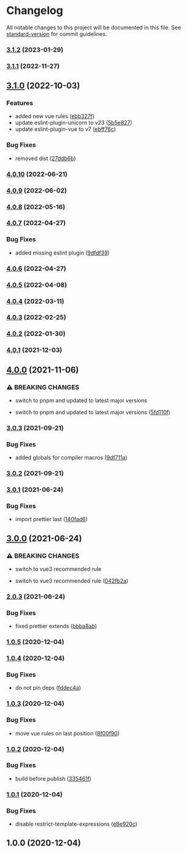 # Changelog

All notable changes to this project will be documented in this file. See [standard-version](https://github.com/conventional-changelog/standard-version) for commit guidelines.

### [3.1.2](https://github.com/exreplay/eslint-config/compare/v3.1.1...v3.1.2) (2023-01-29)

### [3.1.1](https://github.com/exreplay/eslint-config/compare/v3.1.0...v3.1.1) (2022-11-27)

## [3.1.0](https://github.com/exreplay/eslint-config/compare/v1.0.0...v3.1.0) (2022-10-03)


### Features

* added new vue rules ([ebb327f](https://github.com/exreplay/eslint-config/commit/ebb327f27349abad6ae78e17b79ad723a6e96f8c))
* update eslint-plugin-unicorn to v23 ([5b5e827](https://github.com/exreplay/eslint-config/commit/5b5e8275fa83f0bd21620908da1bd92fce2442d1))
* update eslint-plugin-vue to v7 ([ebff76c](https://github.com/exreplay/eslint-config/commit/ebff76ca9c16814fb629588092f1949272799d73))


### Bug Fixes

* removed dist ([27ddb6b](https://github.com/exreplay/eslint-config/commit/27ddb6b413b5f2d02c6d6fbb9f4c44111690311c))

### [4.0.10](https://gitlab.ppm-vi.de:10024/intern/eslint-config/compare/v4.0.9...v4.0.10) (2022-06-21)

### [4.0.9](https://gitlab.ppm-vi.de:10024/intern/eslint-config/compare/v4.0.8...v4.0.9) (2022-06-02)

### [4.0.8](https://gitlab.ppm-vi.de:10024/intern/eslint-config/compare/v4.0.7...v4.0.8) (2022-05-16)

### [4.0.7](https://gitlab.ppm-vi.de:10024/intern/eslint-config/compare/v4.0.6...v4.0.7) (2022-04-27)


### Bug Fixes

* added missing eslint plugin ([9dfdf39](https://gitlab.ppm-vi.de:10024/intern/eslint-config/commit/9dfdf39242611eec162f52f9300b493dbe460e8b))

### [4.0.6](https://gitlab.ppm-vi.de:10024/intern/eslint-config/compare/v4.0.5...v4.0.6) (2022-04-27)

### [4.0.5](https://gitlab.ppm-vi.de:10024/intern/eslint-config/compare/v4.0.4...v4.0.5) (2022-04-08)

### [4.0.4](https://gitlab.ppm-vi.de:10024/intern/eslint-config/compare/v4.0.3...v4.0.4) (2022-03-11)

### [4.0.3](https://gitlab.ppm-vi.de:10024/intern/eslint-config/compare/v4.0.2...v4.0.3) (2022-02-25)

### [4.0.2](https://gitlab.ppm-vi.de:10024/intern/eslint-config/compare/v4.0.1...v4.0.2) (2022-01-30)

### [4.0.1](https://gitlab.ppm-vi.de:10024/intern/eslint-config/compare/v4.0.0...v4.0.1) (2021-12-03)

## [4.0.0](https://gitlab.ppm-vi.de:10024/intern/eslint-config/compare/v3.0.3...v4.0.0) (2021-11-06)


### ⚠ BREAKING CHANGES

* switch to pnpm and updated to latest major versions

* switch to pnpm and updated to latest major versions ([5fd110f](https://gitlab.ppm-vi.de:10024/intern/eslint-config/commit/5fd110ff362722d13e645e33c890e90739885444))

### [3.0.3](http://gitlab.ppm-vi.de:10024/intern/eslint-config/compare/v3.0.2...v3.0.3) (2021-09-21)


### Bug Fixes

* added globals for compiler macros ([9df711a](http://gitlab.ppm-vi.de:10024/intern/eslint-config/commit/9df711aba47fb4bcc838171b0f3bbbb79480c448))

### [3.0.2](http://gitlab.ppm-vi.de:10024/intern/eslint-config/compare/v3.0.1...v3.0.2) (2021-09-21)

### [3.0.1](http://gitlab.ppm-vi.de:10024/intern/eslint-config/compare/v3.0.0...v3.0.1) (2021-06-24)


### Bug Fixes

* import prettier last ([140fad6](http://gitlab.ppm-vi.de:10024/intern/eslint-config/commit/140fad6c9fe7b7d747896cba188983c03621cd88))

## [3.0.0](http://gitlab.ppm-vi.de:10024/intern/eslint-config/compare/v2.0.3...v3.0.0) (2021-06-24)


### ⚠ BREAKING CHANGES

* switch to vue3 recommended rule

* switch to vue3 recommended rule ([042fb2a](http://gitlab.ppm-vi.de:10024/intern/eslint-config/commit/042fb2a10cc1706f8ceb060fb366aa804343a75d))

### [2.0.3](http://gitlab.ppm-vi.de:10024/intern/eslint-config/compare/v1.0.5...v2.0.3) (2021-06-24)


### Bug Fixes

* fixed prettier extends ([bbba8ab](http://gitlab.ppm-vi.de:10024/intern/eslint-config/commit/bbba8ab67ee9cc135f4be4ef68c1c7bc51e53821))

### [1.0.5](http://gitlab.ppm-vi.de:10024/intern/eslint-config/compare/v1.0.4...v1.0.5) (2020-12-04)

### [1.0.4](http://gitlab.ppm-vi.de:10024/intern/eslint-config/compare/v1.0.3...v1.0.4) (2020-12-04)


### Bug Fixes

* do not pin deps ([fddec4a](http://gitlab.ppm-vi.de:10024/intern/eslint-config/commit/fddec4a8be71b4fb005e92b38cc5434abe3a0c56))

### [1.0.3](http://gitlab.ppm-vi.de:10024/intern/eslint-config/compare/v1.0.2...v1.0.3) (2020-12-04)


### Bug Fixes

* move vue rules on last position ([8f00f90](http://gitlab.ppm-vi.de:10024/intern/eslint-config/commit/8f00f9010d51a8a8b02b556e0c13165c679ac50f))

### [1.0.2](http://gitlab.ppm-vi.de:10024/intern/eslint-config/compare/v1.0.1...v1.0.2) (2020-12-04)


### Bug Fixes

* build before publish ([335461f](http://gitlab.ppm-vi.de:10024/intern/eslint-config/commit/335461f616b0a369e1dd4270f08f3a21caf12614))

### [1.0.1](http://gitlab.ppm-vi.de:10024/intern/eslint-config/compare/v1.0.0...v1.0.1) (2020-12-04)


### Bug Fixes

* disable restrict-template-expressions ([e8e920c](http://gitlab.ppm-vi.de:10024/intern/eslint-config/commit/e8e920c074867a283b56907d953a24dda79d8743))

## 1.0.0 (2020-12-04)
